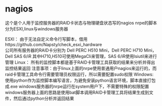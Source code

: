# nagios
这个是个人用于监控服务器的RAID卡状态与物理硬盘状态写的nagios nrpe的脚本
分为ESXI,linux与windows服务器

ESXI：
    由于无法自定义命令行写脚本，借用https://github.com/Napsty/check_esxi_hardware
<br>
公司所有服务器的RAID卡分别为 Dell PERC H510 Mini，Dell PERC H710 Mini，Dell SAS 6/iR
其中H710,H510可使用MegaCli来管理，SAS 6/iR使用lsiutil来进行管理
Linux：
    所有的监控脚本都是基于RAID卡管理工具获取的结果来分析并得出监控结果返回
    注意事项：由于linux上面的nrpe使用普通用户nagios来运行的，而raid卡管理工具命令行需要管理员权限运行，所以需要配置sudo权限
Windows:
    使用python作为监控脚本编写语言，为避免安装python语言环境，脚本直接打包成.exe
    windows服务器的nrpe运行在system用户下，不需要特殊的权限配置
    windows服务器上面的思路是使用bat脚本调用RAID卡管理工具将结果生成到文件，然后通过python分析并返回结果
    
